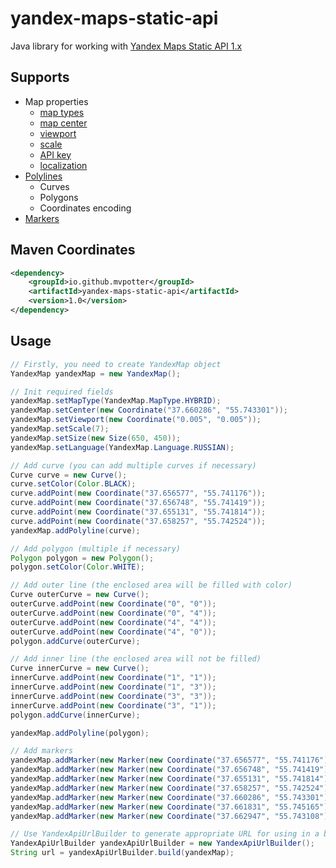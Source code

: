 yandex-maps-static-api
======================

Java library for working with [Yandex Maps Static API 1.x](http://api.yandex.ru/maps/doc/staticapi/)

Supports
--------
- Map properties
  - [map types](http://api.yandex.ru/maps/doc/staticapi/1.x/dg/concepts/map_type.xml)
  - [map center](http://api.yandex.ru/maps/doc/staticapi/1.x/dg/concepts/map_center.xml)
  - [viewport](http://api.yandex.ru/maps/doc/staticapi/1.x/dg/concepts/map_viewport.xml)
  - [scale](http://api.yandex.ru/maps/doc/staticapi/1.x/dg/concepts/map_scale.xml)
  - [API key](http://api.yandex.ru/maps/form.xml)
  - [localization](http://api.yandex.ru/maps/doc/staticapi/1.x/dg/concepts/localization.xml)
- [Polylines](http://api.yandex.ru/maps/doc/staticapi/1.x/dg/concepts/polylines.xml)
  - Curves
  - Polygons
  - Coordinates encoding
- [Markers](http://api.yandex.ru/maps/doc/staticapi/1.x/dg/concepts/markers.xml)

Maven Coordinates
-----------------
```xml
<dependency>
    <groupId>io.github.mvpotter</groupId>
    <artifactId>yandex-maps-static-api</artifactId>
    <version>1.0</version>
</dependency>
```

Usage
-----
```Java
// Firstly, you need to create YandexMap object
YandexMap yandexMap = new YandexMap();

// Init required fields
yandexMap.setMapType(YandexMap.MapType.HYBRID);
yandexMap.setCenter(new Coordinate("37.660286", "55.743301"));
yandexMap.setViewport(new Coordinate("0.005", "0.005"));
yandexMap.setScale(7);
yandexMap.setSize(new Size(650, 450));
yandexMap.setLanguage(YandexMap.Language.RUSSIAN);

// Add curve (you can add multiple curves if necessary)
Curve curve = new Curve();
curve.setColor(Color.BLACK);
curve.addPoint(new Coordinate("37.656577", "55.741176"));
curve.addPoint(new Coordinate("37.656748", "55.741419"));
curve.addPoint(new Coordinate("37.655131", "55.741814"));
curve.addPoint(new Coordinate("37.658257", "55.742524"));
yandexMap.addPolyline(curve);

// Add polygon (multiple if necessary)
Polygon polygon = new Polygon();
polygon.setColor(Color.WHITE);

// Add outer line (the enclosed area will be filled with color)
Curve outerCurve = new Curve();
outerCurve.addPoint(new Coordinate("0", "0"));
outerCurve.addPoint(new Coordinate("0", "4"));
outerCurve.addPoint(new Coordinate("4", "4"));
outerCurve.addPoint(new Coordinate("4", "0"));
polygon.addCurve(outerCurve);

// Add inner line (the enclosed area will not be filled)
Curve innerCurve = new Curve();
innerCurve.addPoint(new Coordinate("1", "1"));
innerCurve.addPoint(new Coordinate("1", "3"));
innerCurve.addPoint(new Coordinate("3", "3"));
innerCurve.addPoint(new Coordinate("3", "1"));
polygon.addCurve(innerCurve);

yandexMap.addPolyline(polygon);

// Add markers
yandexMap.addMarker(new Marker(new Coordinate("37.656577", "55.741176")));
yandexMap.addMarker(new Marker(new Coordinate("37.656748", "55.741419"), Style.FLAG));
yandexMap.addMarker(new Marker(new Coordinate("37.655131", "55.741814"), Style.PIN, Type.BLACK));
yandexMap.addMarker(new Marker(new Coordinate("37.658257", "55.742524"), Style.PIN, Type.GRAY));
yandexMap.addMarker(new Marker(new Coordinate("37.660286", "55.743301"), Style.SQUARE, Type.A));
yandexMap.addMarker(new Marker(new Coordinate("37.661831", "55.745165"), Style.SQUARE, Type.B));
yandexMap.addMarker(new Marker(new Coordinate("37.662947", "55.743108"), Style.ROUND, Type.B));

// Use YandexApiUrlBuilder to generate appropriate URL for using in a browser or web component
YandexApiUrlBuilder yandexApiUrlBuilder = new YandexApiUrlBuilder();
String url = yandexApiUrlBuilder.build(yandexMap);
```

